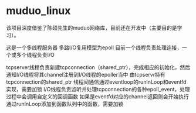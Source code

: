 # muduo_linux
该项目深度借鉴了陈硕先生的muduo网络库，目前还在开发中（主要目的是学习）。

这是一个多线程服务器
多路I/O复用模型为epoll
目前一个线程负责处理连接，一个或多个线程负责I/O

tcpserver线程负责新建tcpconnection（shared_ptr），完成相应的初始化，然后通知I/O线程将其channel注册到I/O线程的epoller当中
由tcpservr持有tcpconnection的shared_ptr
线程间通信通过eventloop的runInLoop和eventfd实现，需要加锁
I/O线程负责监听并处理tcpconnection的各种epoll_event，处理过程中会调用自定义的回调函数
如果是eventfd对应的channel返回则会开始执行通过runInLoop添加到函数队列中的函数，需要加锁

